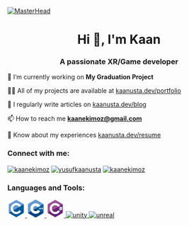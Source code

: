 [![MasterHead](https://i.pinimg.com/originals/22/de/10/22de101e8b3fd2c881fd64e1667ddd51.gif)](https://kaanusta.dev)

<h1 align="center">Hi 👋, I'm Kaan</h1>
<h3 align="center">A passionate XR/Game developer</h3
                                                  
 🔭 I’m currently working on **My Graduation Project**
 
👨‍💻 All of my projects are available at [kaanusta.dev/portfolio](kaanusta.dev/portfolio)

📝 I regularly write articles on [kaanusta.dev/blog](kaanusta.dev/blog)

📫 How to reach me **kaanekimoz@gmail.com**

📄 Know about my experiences [kaanusta.dev/resume](kaanusta.dev/resume)

<h3 align="left">Connect with me:</h3>
<p align="left">
<a href="https://twitter.com/kaanekimoz" target="blank"><img align="center" src="https://raw.githubusercontent.com/rahuldkjain/github-profile-readme-generator/master/src/images/icons/Social/twitter.svg" alt="kaanekimoz" height="30" width="40" /></a>
<a href="https://linkedin.com/in/yusufkaanusta" target="blank"><img align="center" src="https://raw.githubusercontent.com/rahuldkjain/github-profile-readme-generator/master/src/images/icons/Social/linked-in-alt.svg" alt="yusufkaanusta" height="30" width="40" /></a>
<a href="https://instagram.com/kaanekimoz" target="blank"><img align="center" src="https://raw.githubusercontent.com/rahuldkjain/github-profile-readme-generator/master/src/images/icons/Social/instagram.svg" alt="kaanekimoz" height="30" width="40" /></a>
</p>

<h3 align="left">Languages and Tools:</h3>
<p align="left"> <a href="https://www.cprogramming.com/" target="_blank" rel="noreferrer"> <img src="https://raw.githubusercontent.com/devicons/devicon/master/icons/c/c-original.svg" alt="c" width="40" height="40"/> </a> <a href="https://www.w3schools.com/cpp/" target="_blank" rel="noreferrer"> <img src="https://raw.githubusercontent.com/devicons/devicon/master/icons/cplusplus/cplusplus-original.svg" alt="cplusplus" width="40" height="40"/> </a> <a href="https://www.w3schools.com/cs/" target="_blank" rel="noreferrer"> <img src="https://raw.githubusercontent.com/devicons/devicon/master/icons/csharp/csharp-original.svg" alt="csharp" width="40" height="40"/> </a> <a href="https://unity.com/" target="_blank" rel="noreferrer"> <img src="https://www.vectorlogo.zone/logos/unity3d/unity3d-icon.svg" alt="unity" width="40" height="40"/> </a> <a href="https://unrealengine.com/" target="_blank" rel="noreferrer"> <img src="https://raw.githubusercontent.com/kenangundogan/fontisto/036b7eca71aab1bef8e6a0518f7329f13ed62f6b/icons/svg/brand/unreal-engine.svg" alt="unreal" width="40" height="40"/> </a> </p>
